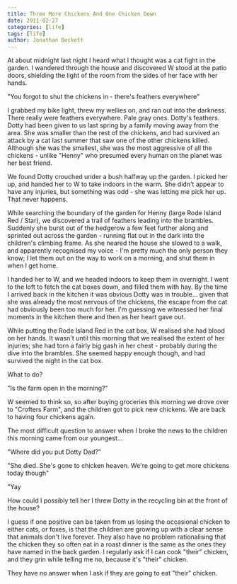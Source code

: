 ```yaml
---
title: Three More Chickens And One Chicken Down
date: 2011-02-27
categories: [life]
tags: [life]
author: Jonathan Beckett
---
```


At about midnight last night I heard what I thought was a cat fight in the garden. I wandered through the house and discovered W stood at the patio doors, shielding the light of the room from the sides of her face with her hands.

"You forgot to shut the chickens in - there's feathers everywhere"

I grabbed my bike light, threw my wellies on, and ran out into the darkness. There really were feathers everywhere. Pale gray ones. Dotty's feathers. Dotty had been given to us last spring by a family moving away from the area. She was smaller than the rest of the chickens, and had survived an attack by a cat last summer that saw one of the other chickens killed. Although she was the smallest, she was the most aggressive of all the chickens - unlike "Henny" who presumed every human on the planet was her best friend.

We found Dotty crouched under a bush halfway up the garden. I picked her up, and handed her to W to take indoors in the warm. She didn't appear to have any injuries, but something was odd - she was letting me pick her up. That never happens.

While searching the boundary of the garden for Henny (large Rode Island Red / Star), we discovered a trail of feathers leading into the brambles. Suddenly she burst out of the hedgerow a few feet further along and sprinted out across the garden - running flat out in the dark into the children's climbing frame. As she neared the house she slowed to a walk, and apparently recognised my voice - I'm pretty much the only person they know; I let them out on the way to work on a morning, and shut them in when I get home.

I handed her to W, and we headed indoors to keep them in overnight. I went to the loft to fetch the cat boxes down, and filled them with hay. By the time I arrived back in the kitchen it was obvious Dotty was in trouble... given that she was already the most nervous of the chickens, the escape from the cat had obviously been too much for her. I'm guessing we witnessed her final moments in the kitchen there and then as her heart gave out.

While putting the Rode Island Red in the cat box, W realised she had blood on her hands. It wasn't until this morning that we realised the extent of her injuries; she had torn a fairly big gash in her chest - probably during the dive into the brambles. She seemed happy enough though, and had survived the night in the cat box.

What to do?

"Is the farm open in the morning?"

W seemed to think so, so after buying groceries this morning we drove over to "Crofters Farm", and the children got to pick new chickens. We are back to having four chickens again.

The most difficult question to answer when I broke the news to the children this morning came from our youngest...

"Where did you put Dotty Dad?"

"She died. She's gone to chicken heaven. We're going to get more chickens today though"

"Yay 

How could I possibly tell her I threw Dotty in the recycling bin at the front of the house?

I guess if one positive can be taken from us losing the occasional chicken to either cats, or foxes, is that the children are growing up with a clear sense that animals don't live forever. They also have no problem rationalising that the chicken they so often eat in a roast dinner is the same as the ones they have named in the back garden. I regularly ask if I can cook "their" chicken, and they grin while telling me no, because it's "their" chicken.

They have no answer when I ask if they are going to eat "their" chicken.